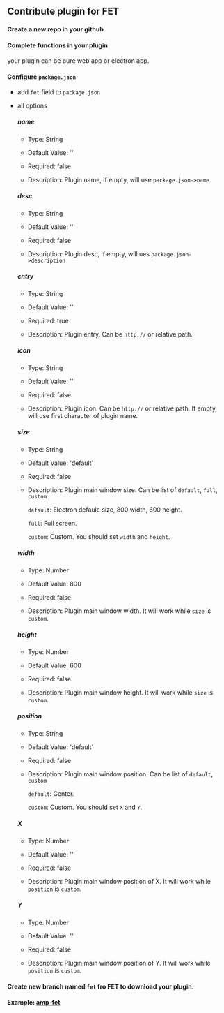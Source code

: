 Contribute plugin for FET
--------------------------------------------------
#### Create a new repo in your github


#### Complete functions in your plugin

your plugin can be pure web app or electron app.

#### Configure `package.json`

* add `fet` field to `package.json`

* all options

	##### name

	* Type: String

	* Default Value: ''

	* Required: false

	* Description: Plugin name, if empty, will use `package.json->name`

	##### desc

	* Type: String

	* Default Value: ''

	* Required: false

	* Description: Plugin desc, if empty, will ues `package.json->description`

	##### entry

	* Type: String

	* Default Value: ''

	* Required: true

	* Description: Plugin entry. Can be `http://` or relative path.

	##### icon

	* Type: String

	* Default Value: ''

	* Required: false

	* Description: Plugin icon. Can be `http://` or relative path. If empty, will use first character of plugin name.

	##### size

	* Type: String

	* Default Value: 'default'

	* Required: false

	* Description: Plugin main window size. Can be list of `default`, `full`, `custom`

		`default`: Electron defaule size, 800 width, 600 height.

		`full`: Full screen.

		`custom`: Custom. You should set `width` and `height`.

	##### width

	* Type: Number

	* Default Value: 800

	* Required: false

	* Description: Plugin main window width. It will work while `size` is `custom`.

	##### height

	* Type: Number

	* Default Value: 600

	* Required: false

	* Description: Plugin main window height. It will work while `size` is `custom`.

	##### position

	* Type: String

	* Default Value: 'default'

	* Required: false

	* Description: Plugin main window position. Can be list of `default`, `custom`

		`default`: Center.

		`custom`: Custom. You should set `X` and `Y`.

	##### X

	* Type: Number

	* Default Value: ''

	* Required: false

	* Description: Plugin main window position of X. It will work while `position` is `custom`.

	##### Y

	* Type: Number

	* Default Value: ''

	* Required: false

	* Description: Plugin main window position of Y. It will work while `position` is `custom`.

#### Create new branch named `fet` fro FET to download your plugin.

#### Example: [amp-fet](https://github.com/luoye-fe/amp-fet)
